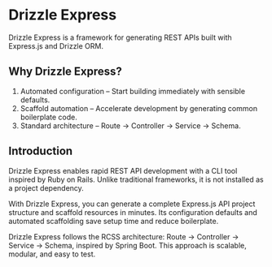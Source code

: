 # Drizzle Express

Drizzle Express is a framework for generating REST APIs built with Express.js and Drizzle ORM.

## Why Drizzle Express?

1. Automated configuration – Start building immediately with sensible defaults.
2. Scaffold automation – Accelerate development by generating common boilerplate code.
3. Standard architecture – Route → Controller → Service → Schema.

## Introduction

Drizzle Express enables rapid REST API development with a CLI tool inspired by Ruby on Rails. Unlike traditional frameworks, it is not installed as a project dependency.

With Drizzle Express, you can generate a complete Express.js API project structure and scaffold resources in minutes. Its configuration defaults and automated scaffolding save setup time and reduce boilerplate.

Drizzle Express follows the RCSS architecture: Route → Controller → Service → Schema, inspired by Spring Boot. This approach is scalable, modular, and easy to test.
